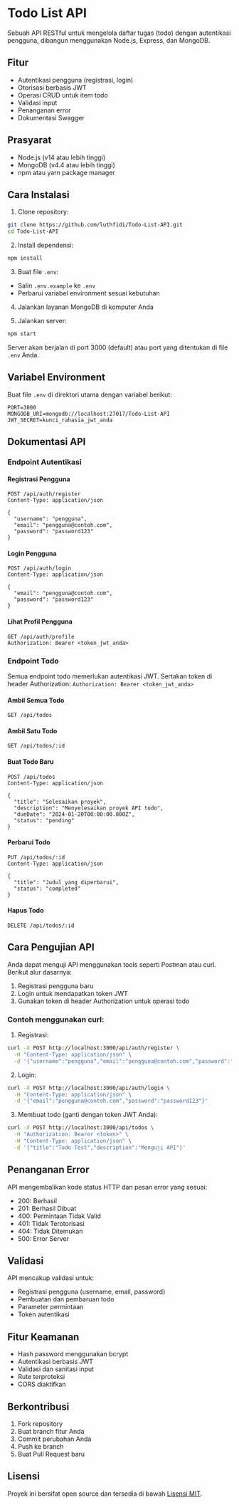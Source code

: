 # Todo List API

Sebuah API RESTful untuk mengelola daftar tugas (todo) dengan autentikasi pengguna, dibangun menggunakan Node.js, Express, dan MongoDB.

## Fitur

- Autentikasi pengguna (registrasi, login)
- Otorisasi berbasis JWT
- Operasi CRUD untuk item todo
- Validasi input
- Penanganan error
- Dokumentasi Swagger

## Prasyarat

- Node.js (v14 atau lebih tinggi)
- MongoDB (v4.4 atau lebih tinggi)
- npm atau yarn package manager

## Cara Instalasi

1. Clone repository:
```bash
git clone https://github.com/luthfidi/Todo-List-API.git
cd Todo-List-API
```

2. Install dependensi:
```bash
npm install
```

3. Buat file `.env`:
- Salin `.env.example` ke `.env`
- Perbarui variabel environment sesuai kebutuhan

4. Jalankan layanan MongoDB di komputer Anda

5. Jalankan server:
```bash
npm start
```

Server akan berjalan di port 3000 (default) atau port yang ditentukan di file `.env` Anda.

## Variabel Environment

Buat file `.env` di direktori utama dengan variabel berikut:

```env
PORT=3000
MONGODB_URI=mongodb://localhost:27017/Todo-List-API
JWT_SECRET=kunci_rahasia_jwt_anda
```

## Dokumentasi API

### Endpoint Autentikasi

#### Registrasi Pengguna
```http
POST /api/auth/register
Content-Type: application/json

{
  "username": "pengguna",
  "email": "pengguna@contoh.com",
  "password": "password123"
}
```

#### Login Pengguna
```http
POST /api/auth/login
Content-Type: application/json

{
  "email": "pengguna@contoh.com",
  "password": "password123"
}
```

#### Lihat Profil Pengguna
```http
GET /api/auth/profile
Authorization: Bearer <token_jwt_anda>
```

### Endpoint Todo

Semua endpoint todo memerlukan autentikasi JWT. Sertakan token di header Authorization:
`Authorization: Bearer <token_jwt_anda>`

#### Ambil Semua Todo
```http
GET /api/todos
```

#### Ambil Satu Todo
```http
GET /api/todos/:id
```

#### Buat Todo Baru
```http
POST /api/todos
Content-Type: application/json

{
  "title": "Selesaikan proyek",
  "description": "Menyelesaikan proyek API todo",
  "dueDate": "2024-01-20T00:00:00.000Z",
  "status": "pending"
}
```

#### Perbarui Todo
```http
PUT /api/todos/:id
Content-Type: application/json

{
  "title": "Judul yang diperbarui",
  "status": "completed"
}
```

#### Hapus Todo
```http
DELETE /api/todos/:id
```

## Cara Pengujian API

Anda dapat menguji API menggunakan tools seperti Postman atau curl. Berikut alur dasarnya:

1. Registrasi pengguna baru
2. Login untuk mendapatkan token JWT
3. Gunakan token di header Authorization untuk operasi todo

### Contoh menggunakan curl:

1. Registrasi:
```bash
curl -X POST http://localhost:3000/api/auth/register \
  -H "Content-Type: application/json" \
  -d '{"username":"pengguna","email":"pengguna@contoh.com","password":"password123"}'
```

2. Login:
```bash
curl -X POST http://localhost:3000/api/auth/login \
  -H "Content-Type: application/json" \
  -d '{"email":"pengguna@contoh.com","password":"password123"}'
```

3. Membuat todo (ganti <token> dengan token JWT Anda):
```bash
curl -X POST http://localhost:3000/api/todos \
  -H "Authorization: Bearer <token>" \
  -H "Content-Type: application/json" \
  -d '{"title":"Todo Test","description":"Menguji API"}'
```

## Penanganan Error

API mengembalikan kode status HTTP dan pesan error yang sesuai:

- 200: Berhasil
- 201: Berhasil Dibuat
- 400: Permintaan Tidak Valid
- 401: Tidak Terotorisasi
- 404: Tidak Ditemukan
- 500: Error Server

## Validasi

API mencakup validasi untuk:

- Registrasi pengguna (username, email, password)
- Pembuatan dan pembaruan todo
- Parameter permintaan
- Token autentikasi

## Fitur Keamanan

- Hash password menggunakan bcrypt
- Autentikasi berbasis JWT
- Validasi dan sanitasi input
- Rute terproteksi
- CORS diaktifkan

## Berkontribusi

1. Fork repository
2. Buat branch fitur Anda
3. Commit perubahan Anda
4. Push ke branch
5. Buat Pull Request baru

## Lisensi

Proyek ini bersifat open source dan tersedia di bawah [Lisensi MIT](LICENSE).